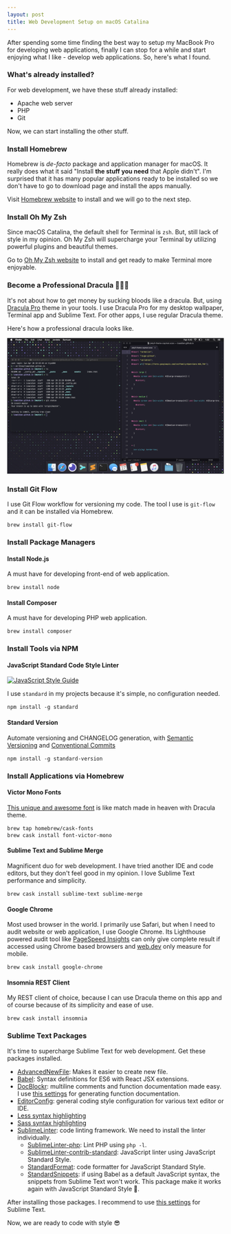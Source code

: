 ```yaml
---
layout: post
title: Web Development Setup on macOS Catalina
---
```


After spending some time finding the best way to setup my MacBook Pro for developing web applications, finally I can stop for a while and start enjoying what I like - develop web applications. So, here's what I found.

### What's already installed?

For web development, we have these stuff already installed:

- Apache web server
- PHP
- Git

Now, we can start installing the other stuff.

### Install Homebrew

Homebrew is *de-facto* package and application manager for macOS. It really does what it said "Install **the stuff you need** that Apple didn't". I'm surprised that it has many popular applications ready to be installed so we don't have to go to download page and install the apps manually.

Visit [Homebrew website](https://brew.sh) to install and we will go to the next step.

### Install Oh My Zsh

Since macOS Catalina, the default shell for Terminal is `zsh`. But, still lack of style in my opinion. Oh My Zsh will supercharge your Terminal by utilizing powerful plugins and beautiful themes.

Go to [Oh My Zsh website](https://ohmyz.sh) to install and get ready to make Terminal more enjoyable.

### Become a Professional Dracula 🧛🏻‍♂️

It's not about how to get money by sucking bloods like a dracula. But, using [Dracula Pro](https://draculatheme.com/pro) theme in your tools. I use Dracula Pro for my desktop wallpaper, Terminal app and Sublime Text. For other apps, I use regular Dracula theme.

Here's how a professional dracula looks like.

![macos desktop with dracula pro](/assets/images/macos-desktop-dracula-pro-2020-04-26.png)

### Install Git Flow

I use Git Flow workflow for versioning my code. The tool I use is `git-flow` and it can be installed via Homebrew.

```
brew install git-flow
```

### Install Package Managers

#### Install Node.js

A must have for developing front-end of web application.

```
brew install node
```

#### Install Composer

A must have for developing PHP web application.

```
brew install composer
```

### Install Tools via NPM

#### JavaScript Standard Code Style Linter

[![JavaScript Style Guide](https://cdn.rawgit.com/standard/standard/master/badge.svg)](https://github.com/standard/standard)

I use `standard` in my projects because it's simple, no configuration needed.

```
npm install -g standard
```

#### Standard Version

Automate versioning and CHANGELOG generation, with [Semantic Versioning](https://semver.org) and [Conventional Commits](https://conventionalcommits.org)

```
npm install -g standard-version
```

### Install Applications via Homebrew

#### Victor Mono Fonts

[This unique and awesome font](https://rubjo.github.io/victor-mono/) is like match made in heaven with Dracula theme.

```
brew tap homebrew/cask-fonts
brew cask install font-victor-mono
```

#### Sublime Text and Sublime Merge

Magnificent duo for web development. I have tried another IDE and code editors, but they don't feel good in my opinion. I love Sublime Text performance and simplicity.

```
brew cask install sublime-text sublime-merge
```

#### Google Chrome

Most used browser in the world. I primarily use Safari, but when I need to audit website or web application, I use Google Chrome. Its Lighthouse powered audit tool like [PageSpeed Insights](https://developers.google.com/speed/pagespeed/insights/) can only give complete result if accessed using Chrome based browsers and [web.dev](https://web.dev/measure/) only measure for mobile.

```
brew cask install google-chrome
```

#### Insomnia REST Client

My REST client of choice, because I can use Dracula theme on this app and of course because of its simplicity and ease of use.

```
brew cask install insomnia
```

### Sublime Text Packages

It's time to supercharge Sublime Text for web development. Get these packages installed.

- [AdvancedNewFile](https://packagecontrol.io/packages/AdvancedNewFile): Makes it easier to create new file.
- [Babel](https://packagecontrol.io/packages/Babel): Syntax definitions for ES6 with React JSX extensions.
- [DocBlockr](https://packagecontrol.io/packages/DocBlockr): multiline comments and function documentation made easy. I use [this settings](https://gist.github.com/lzaaldian/d33e6e0934dd1abeaefca98b698a7875) for generating function documentation.
- [EditorConfig](https://packagecontrol.io/packages/EditorConfig): general coding style configuration for various text editor or IDE.
- [Less syntax highlighting](https://packagecontrol.io/packages/LESS)
- [Sass syntax highlighting](https://packagecontrol.io/packages/Sass)
- [SublimeLinter](https://packagecontrol.io/packages/SublimeLinter): code linting framework. We need to install the linter individually.
  - [SublimeLinter-php](https://packagecontrol.io/packages/SublimeLinter-php): Lint PHP using `php -l`.
  - [SublimeLinter-contrib-standard](https://packagecontrol.io/packages/SublimeLinter-contrib-standard): JavaScript linter using JavaScript Standard Style.
  - [StandardFormat](https://packagecontrol.io/packages/StandardFormat): code formatter for JavaScript Standard Style.
  - [StandardSnippets](https://packagecontrol.io/packages/StandardSnippets): if using Babel as a default JavaScript syntax, the snippets from Sublime Text won't work. This package make it works again with JavaScript Standard Style 🤩.

After installing those packages. I recommend to use [this settings](https://gist.github.com/lzaaldian/8fda456f7683a70cc01aa1929276773b) for Sublime Text.

Now, we are ready to code with style 😎
